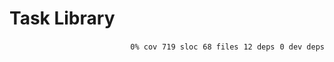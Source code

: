 # Task Library


<p align="right">
    <code>0% cov</code>&nbsp;
    <code>719 sloc</code>&nbsp;
    <code>68 files</code>&nbsp;
    <code>12 deps</code>&nbsp;
    <code>0 dev deps</code>
</p>



<!-- START doctoc -->
<!-- END doctoc -->
